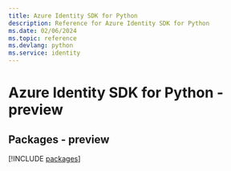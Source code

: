 ```yaml
---
title: Azure Identity SDK for Python
description: Reference for Azure Identity SDK for Python
ms.date: 02/06/2024
ms.topic: reference
ms.devlang: python
ms.service: identity
---
```

# Azure Identity SDK for Python - preview
## Packages - preview
[!INCLUDE [packages](identity-index.md)]